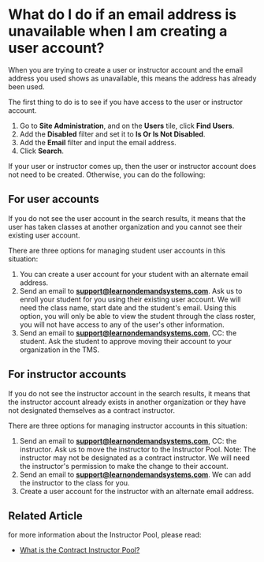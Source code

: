 # What do I do if an email address is unavailable when I am creating a user account?

When you are trying to create a user or instructor account and the email address you used shows as unavailable, this means the address has already been used.

The first thing to do is to see if you have access to the user or instructor account. 
1. Go to **Site Administration**, and on the **Users** tile, click **Find Users**. 
1. Add the **Disabled** filter and set it to **Is Or Is Not Disabled**.
1. Add the **Email** filter and input the email address. 
1. Click **Search**. 

If your user or instructor comes up, then the user or instructor account does not need to be created. Otherwise, you can do the following:

## For user accounts

If you do not see the user account in the search results, it means that the user has taken classes at another organization and you cannot see their existing user account.

There are three options for managing student user accounts in this situation:

1. You can create a user account for your student with an alternate email address.
1. Send an email to **support@learnondemandsystems.com**. Ask us to enroll your student for you using their existing user account. We will need the class name, start date and the student's email. Using this option, you will only be able to view the student through the class roster, you will not have access to any of the user's other information.
1. Send an email to **support@learnondemandsystems.com**, CC: the student. Ask the student to approve moving their account to your organization in the TMS.

## For instructor accounts

If you do not see the instructor account in the search results, it means that the instructor account already exists in another organization or they have not designated themselves as a contract instructor.

There are three options for managing instructor accounts in this situation:

1. Send an email to **support@learnondemandsystems.com**, CC: the instructor. Ask us to move the instructor to the Instructor Pool. Note: The instructor may not be designated as a contract instructor. We will need the instructor's permission to make the change to their account.
1. Send an email to **support@learnondemandsystems.com**. We can add the instructor to the class for you.
1. Create a user account for the instructor with an alternate email address.

## Related Article
for more information about the  Instructor Pool, please read:

- [What is the Contract Instructor Pool?](../instructor-management/what-is-contract-instructor-pool.md)
